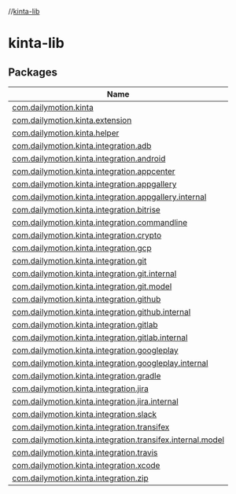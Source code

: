 //[kinta-lib](index.md)



# kinta-lib  


## Packages  
  
|  Name | 
|---|
| <a name="com.dailymotion.kinta////PointingToDeclaration/"></a>[com.dailymotion.kinta](kinta-lib/com.dailymotion.kinta/index.md)|
| <a name="com.dailymotion.kinta.extension////PointingToDeclaration/"></a>[com.dailymotion.kinta.extension](kinta-lib/com.dailymotion.kinta.extension/index.md)|
| <a name="com.dailymotion.kinta.helper////PointingToDeclaration/"></a>[com.dailymotion.kinta.helper](kinta-lib/com.dailymotion.kinta.helper/index.md)|
| <a name="com.dailymotion.kinta.integration.adb////PointingToDeclaration/"></a>[com.dailymotion.kinta.integration.adb](kinta-lib/com.dailymotion.kinta.integration.adb/index.md)|
| <a name="com.dailymotion.kinta.integration.android////PointingToDeclaration/"></a>[com.dailymotion.kinta.integration.android](kinta-lib/com.dailymotion.kinta.integration.android/index.md)|
| <a name="com.dailymotion.kinta.integration.appcenter////PointingToDeclaration/"></a>[com.dailymotion.kinta.integration.appcenter](kinta-lib/com.dailymotion.kinta.integration.appcenter/index.md)|
| <a name="com.dailymotion.kinta.integration.appgallery////PointingToDeclaration/"></a>[com.dailymotion.kinta.integration.appgallery](kinta-lib/com.dailymotion.kinta.integration.appgallery/index.md)|
| <a name="com.dailymotion.kinta.integration.appgallery.internal////PointingToDeclaration/"></a>[com.dailymotion.kinta.integration.appgallery.internal](kinta-lib/com.dailymotion.kinta.integration.appgallery.internal/index.md)|
| <a name="com.dailymotion.kinta.integration.bitrise////PointingToDeclaration/"></a>[com.dailymotion.kinta.integration.bitrise](kinta-lib/com.dailymotion.kinta.integration.bitrise/index.md)|
| <a name="com.dailymotion.kinta.integration.commandline////PointingToDeclaration/"></a>[com.dailymotion.kinta.integration.commandline](kinta-lib/com.dailymotion.kinta.integration.commandline/index.md)|
| <a name="com.dailymotion.kinta.integration.crypto////PointingToDeclaration/"></a>[com.dailymotion.kinta.integration.crypto](kinta-lib/com.dailymotion.kinta.integration.crypto/index.md)|
| <a name="com.dailymotion.kinta.integration.gcp////PointingToDeclaration/"></a>[com.dailymotion.kinta.integration.gcp](kinta-lib/com.dailymotion.kinta.integration.gcp/index.md)|
| <a name="com.dailymotion.kinta.integration.git////PointingToDeclaration/"></a>[com.dailymotion.kinta.integration.git](kinta-lib/com.dailymotion.kinta.integration.git/index.md)|
| <a name="com.dailymotion.kinta.integration.git.internal////PointingToDeclaration/"></a>[com.dailymotion.kinta.integration.git.internal](kinta-lib/com.dailymotion.kinta.integration.git.internal/index.md)|
| <a name="com.dailymotion.kinta.integration.git.model////PointingToDeclaration/"></a>[com.dailymotion.kinta.integration.git.model](kinta-lib/com.dailymotion.kinta.integration.git.model/index.md)|
| <a name="com.dailymotion.kinta.integration.github////PointingToDeclaration/"></a>[com.dailymotion.kinta.integration.github](kinta-lib/com.dailymotion.kinta.integration.github/index.md)|
| <a name="com.dailymotion.kinta.integration.github.internal////PointingToDeclaration/"></a>[com.dailymotion.kinta.integration.github.internal](kinta-lib/com.dailymotion.kinta.integration.github.internal/index.md)|
| <a name="com.dailymotion.kinta.integration.gitlab////PointingToDeclaration/"></a>[com.dailymotion.kinta.integration.gitlab](kinta-lib/com.dailymotion.kinta.integration.gitlab/index.md)|
| <a name="com.dailymotion.kinta.integration.gitlab.internal////PointingToDeclaration/"></a>[com.dailymotion.kinta.integration.gitlab.internal](kinta-lib/com.dailymotion.kinta.integration.gitlab.internal/index.md)|
| <a name="com.dailymotion.kinta.integration.googleplay////PointingToDeclaration/"></a>[com.dailymotion.kinta.integration.googleplay](kinta-lib/com.dailymotion.kinta.integration.googleplay/index.md)|
| <a name="com.dailymotion.kinta.integration.googleplay.internal////PointingToDeclaration/"></a>[com.dailymotion.kinta.integration.googleplay.internal](kinta-lib/com.dailymotion.kinta.integration.googleplay.internal/index.md)|
| <a name="com.dailymotion.kinta.integration.gradle////PointingToDeclaration/"></a>[com.dailymotion.kinta.integration.gradle](kinta-lib/com.dailymotion.kinta.integration.gradle/index.md)|
| <a name="com.dailymotion.kinta.integration.jira////PointingToDeclaration/"></a>[com.dailymotion.kinta.integration.jira](kinta-lib/com.dailymotion.kinta.integration.jira/index.md)|
| <a name="com.dailymotion.kinta.integration.jira.internal////PointingToDeclaration/"></a>[com.dailymotion.kinta.integration.jira.internal](kinta-lib/com.dailymotion.kinta.integration.jira.internal/index.md)|
| <a name="com.dailymotion.kinta.integration.slack////PointingToDeclaration/"></a>[com.dailymotion.kinta.integration.slack](kinta-lib/com.dailymotion.kinta.integration.slack/index.md)|
| <a name="com.dailymotion.kinta.integration.transifex////PointingToDeclaration/"></a>[com.dailymotion.kinta.integration.transifex](kinta-lib/com.dailymotion.kinta.integration.transifex/index.md)|
| <a name="com.dailymotion.kinta.integration.transifex.internal.model////PointingToDeclaration/"></a>[com.dailymotion.kinta.integration.transifex.internal.model](kinta-lib/com.dailymotion.kinta.integration.transifex.internal.model/index.md)|
| <a name="com.dailymotion.kinta.integration.travis////PointingToDeclaration/"></a>[com.dailymotion.kinta.integration.travis](kinta-lib/com.dailymotion.kinta.integration.travis/index.md)|
| <a name="com.dailymotion.kinta.integration.xcode////PointingToDeclaration/"></a>[com.dailymotion.kinta.integration.xcode](kinta-lib/com.dailymotion.kinta.integration.xcode/index.md)|
| <a name="com.dailymotion.kinta.integration.zip////PointingToDeclaration/"></a>[com.dailymotion.kinta.integration.zip](kinta-lib/com.dailymotion.kinta.integration.zip/index.md)|

